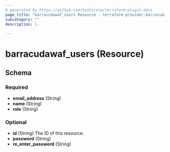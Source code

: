 ```yaml
---
# generated by https://github.com/hashicorp/terraform-plugin-docs
page_title: "barracudawaf_users Resource - terraform-provider-barracudawaf"
subcategory: ""
description: |-
  
---
```


# barracudawaf_users (Resource)





<!-- schema generated by tfplugindocs -->
## Schema

### Required

- **email_address** (String)
- **name** (String)
- **role** (String)

### Optional

- **id** (String) The ID of this resource.
- **password** (String)
- **re_enter_password** (String)


